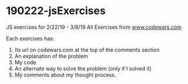 # 190222-jsExercises
JS exercises for 2/22/19 - 3/8/19
All Exercises from www.codewars.com

Each exercises has:
1. Its url on codewars.com at the top of the comments section
2. An explanation of the problem
3. My code
4. An alternate way to solve the problem (only if I solved it)
5. My comments about my thought process. 
